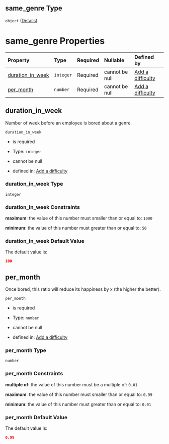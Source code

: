 ## same_genre Type

`object` ([Details](add-difficulty-properties-happiness-properties-same_genre.md))

# same_genre Properties

| Property                              | Type      | Required | Nullable       | Defined by                                                                                                                                                                                                 |
| :------------------------------------ | :-------- | :------- | :------------- | :--------------------------------------------------------------------------------------------------------------------------------------------------------------------------------------------------------- |
| [duration_in_week](#duration_in_week) | `integer` | Required | cannot be null | [Add a difficulty](add-difficulty-properties-happiness-properties-same_genre-properties-duration_in_week.md "add-difficulty.json#/properties/happiness/properties/same_genre/properties/duration_in_week") |
| [per_month](#per_month)               | `number`  | Required | cannot be null | [Add a difficulty](add-difficulty-properties-happiness-properties-same_genre-properties-per_month.md "add-difficulty.json#/properties/happiness/properties/same_genre/properties/per_month")               |

## duration_in_week

Number of week before an employee is bored about a genre.

`duration_in_week`

*   is required

*   Type: `integer`

*   cannot be null

*   defined in: [Add a difficulty](add-difficulty-properties-happiness-properties-same_genre-properties-duration_in_week.md "add-difficulty.json#/properties/happiness/properties/same_genre/properties/duration_in_week")

### duration_in_week Type

`integer`

### duration_in_week Constraints

**maximum**: the value of this number must smaller than or equal to: `1000`

**minimum**: the value of this number must greater than or equal to: `50`

### duration_in_week Default Value

The default value is:

```json
100
```

## per_month

Once bored, this ratio will reduce its happiness by x (the higher the better).

`per_month`

*   is required

*   Type: `number`

*   cannot be null

*   defined in: [Add a difficulty](add-difficulty-properties-happiness-properties-same_genre-properties-per_month.md "add-difficulty.json#/properties/happiness/properties/same_genre/properties/per_month")

### per_month Type

`number`

### per_month Constraints

**multiple of**: the value of this number must be a multiple of: `0.01`

**maximum**: the value of this number must smaller than or equal to: `0.99`

**minimum**: the value of this number must greater than or equal to: `0.01`

### per_month Default Value

The default value is:

```json
0.99
```
